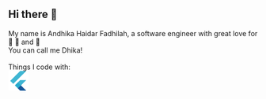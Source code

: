 ## Hi there 👋

<div>
  My name is Andhika Haidar Fadhilah, a software engineer with great love for 🍚 🍝 and 🍅<br/>
  You can call me Dhika!
  <br/>
  <br/>
  Things I code with:
</div>
<div>
  <img src="https://github.com/devicons/devicon/blob/master/icons/flutter/flutter-original.svg" title="Flutter" alt="Flutter" width="40" height="40"/>&nbsp;
<div>
